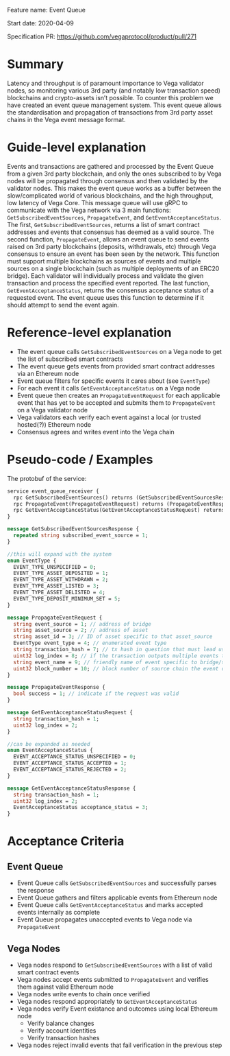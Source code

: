 Feature name: Event Queue

Start date: 2020-04-09

Specification PR: https://github.com/vegaprotocol/product/pull/271


# Summary
Latency and throughput is of paramount importance to Vega validator nodes, so monitoring various 3rd party (and notably low transaction speed) blockchains and crypto-assets isn’t possible.
To counter this problem we have created an event queue management system.
This event queue allows the standardisation and propagation of transactions from 3rd party asset chains in the Vega event message format.

# Guide-level explanation
Events and transactions are gathered and processed by the Event Queue from a given 3rd party blockchain, and only the ones subscribed to by Vega nodes will be propagated through consensus and then validated by the validator nodes.
This makes the event queue works as a buffer between the slow/complicated world of various blockchains, and the high throughput, low latency of Vega Core.
This message queue will use gRPC to communicate with the Vega network via 3 main functions: `GetSubscribedEventSources`, `PropagateEvent`, and `GetEventAcceptanceStatus`.
The first, `GetSubscribedEventSources`, returns a list of smart contract addresses and events that consensus has deemed as a valid source.
The second function, `PropagateEvent`, allows an event queue to send events raised on 3rd party blockchains (deposits, withdrawals, etc) through Vega consensus to ensure an event has been seen by the network. This function must support multiple blockchains as sources of events and multiple sources on a single blockchain (such as multiple deployments of an ERC20 bridge).
Each validator will individually process and validate the given transaction and process the specified event reported.
The last function, `GetEventAcceptanceStatus`, returns the consensus acceptance status of a requested event. The event queue uses this function to determine if it should attempt to send the event again.

# Reference-level explanation
* The event queue calls `GetSubscribedEventSources` on a Vega node to get the list of subscribed smart contracts
* The event queue gets events from provided smart contract addresses via an Ethereum node
* Event queue filters for specific events it cares about (see `EventType`)
* For each event it calls `GetEventAcceptanceStatus` on a Vega node
* Event queue then creates an `PropagateEventRequest` for each applicable event that has yet to be accepted and submits them to `PropagateEvent` on a Vega validator node
* Vega validators each verify each event against a local (or trusted hosted(?)) Ethereum node
* Consensus agrees and writes event into the Vega chain

# Pseudo-code / Examples

The protobuf of the service:
```proto
service event_queue_receiver {
  rpc GetSubscribedEventSources() returns (GetSubscribedEventSourcesResponse);
  rpc PropagateEvent(PropagateEventRequest) returns (PropagateEventResponse);
  rpc GetEventAcceptanceStatus(GetEventAcceptanceStatusRequest) returns (GetEventAcceptanceStatusResponse);
}

message GetSubscribedEventSourcesResponse {
  repeated string subscribed_event_source = 1;
}

//this will expand with the system
enum EventType {
  EVENT_TYPE_UNSPECIFIED = 0;
  EVENT_TYPE_ASSET_DEPOSITED = 1;
  EVENT_TYPE_ASSET_WITHDRAWN = 2;
  EVENT_TYPE_ASSET_LISTED = 3;
  EVENT_TYPE_ASSET_DELISTED = 4;
  EVENT_TYPE_DEPOSIT_MINIMUM_SET = 5;
}

message PropagateEventRequest {
  string event_source = 1; // address of bridge
  string asset_source = 2; // address of asset
  string asset_id = 3; // ID of asset specific to that asset_source
  EventType event_type = 4; // enumerated event type
  string transaction_hash = 7; // tx hash in question that must lead us to parseable data based on 'event_type'
  uint32 log_index = 8; // if the transaction outputs multiple events to the log, this tells you which one
  string event_name = 9; // friendly name of event specific to bridge/source
  uint32 block_number = 10; // block number of source chain the event occurred
}

message PropagateEventResponse {
  bool success = 1; // indicate if the request was valid
}

message GetEventAcceptanceStatusRequest {
  string transaction_hash = 1;
  uint32 log_index = 2;
}

//can be expanded as needed
enum EventAcceptanceStatus {
  EVENT_ACCEPTANCE_STATUS_UNSPECIFIED = 0;
  EVENT_ACCEPTANCE_STATUS_ACCEPTED = 1;
  EVENT_ACCEPTANCE_STATUS_REJECTED = 2;
}

message GetEventAcceptanceStatusResponse {
  string transaction_hash = 1;
  uint32 log_index = 2;
  EventAcceptanceStatus acceptance_status = 3;
}
```

# Acceptance Criteria
## Event Queue
* Event Queue calls `GetSubscribedEventSources` and successfully parses the response
* Event Queue gathers and filters applicable events from Ethereum node
* Event Queue calls `GetEventAcceptanceStatus` and marks accepted events internally as complete
* Event Queue propagates unaccepted events to Vega node via `PropagateEvent`

## Vega Nodes
* Vega nodes respond to `GetSubscribedEventSources` with a list of valid smart contract events
* Vega nodes accept events submitted to `PropagateEvent` and verifies them against valid Ethereum node
* Vega nodes write events to chain once verified
* Vega nodes respond appropriately to `GetEventAcceptanceStatus`
* Vega nodes verify Event existance and outcomes using local Ethereum node
  * Verify balance changes
  * Verify account identities
  * Verify transaction hashes
* Vega nodes reject invalid events that fail verification in the previous step
